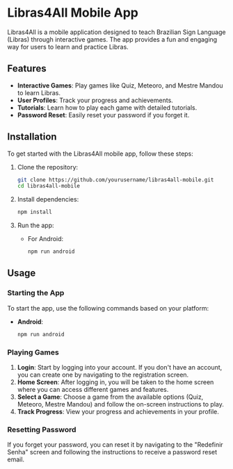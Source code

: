 # Libras4All Mobile App

Libras4All is a mobile application designed to teach Brazilian Sign Language (Libras) through interactive games. The app provides a fun and engaging way for users to learn and practice Libras.

## Features

- **Interactive Games**: Play games like Quiz, Meteoro, and Mestre Mandou to learn Libras.
- **User Profiles**: Track your progress and achievements.
- **Tutorials**: Learn how to play each game with detailed tutorials.
- **Password Reset**: Easily reset your password if you forget it.

## Installation

To get started with the Libras4All mobile app, follow these steps:

1. Clone the repository:
    ```sh
    git clone https://github.com/yourusername/libras4all-mobile.git
    cd libras4all-mobile
    ```

2. Install dependencies:
    ```sh
    npm install
    ```

3. Run the app:
    - For Android:
        ```sh
        npm run android
        ```


## Usage

### Starting the App

To start the app, use the following commands based on your platform:

- **Android**:
    ```sh
    npm run android
  ```

### Playing Games

1. **Login**: Start by logging into your account. If you don't have an account, you can create one by navigating to the registration screen.
2. **Home Screen**: After logging in, you will be taken to the home screen where you can access different games and features.
3. **Select a Game**: Choose a game from the available options (Quiz, Meteoro, Mestre Mandou) and follow the on-screen instructions to play.
4. **Track Progress**: View your progress and achievements in your profile.

### Resetting Password

If you forget your password, you can reset it by navigating to the "Redefinir Senha" screen and following the instructions to receive a password reset email.



